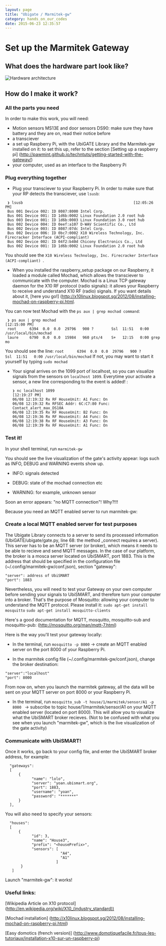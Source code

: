 ```yaml
---
layout: page
title: "Ubigate / Marmitek-gw"
category: hands_on_our_codes
date: 2015-06-23 12:35:57
---
```


# Set up the Marmitek Gateway

## What does the hardware part look like?

![Hardware architecture](https://github.com/pawmint/techntuts/blob/gh-pages/images/hardware.png?raw=true)

## How do I make it work?


### All the parts you need


In order to make this work, you will need:

* Motion sensors MS13E and door sensors DS90: make sure they have battery and they are on, read their notice before
* a transciever
* a set up Raspberry Pi, with the UbiGATE Library and the Marmitek-gw installed on it: to set this up, refer to the section [Setting up a raspberry pi] (http://pawmint.github.io/techntuts/getting-started-with-the-gateway/)
* your computer, used as an interface to the Raspberry Pi 


### Plug everything together


* Plug your transciever to your Raspberry Pi. In order to make sure that your RP detects the transciever, use ```lsusb```:

```
 ❯ lsusb                                                  [12:05:26 PM] 
 Bus 001 Device 002: ID 8087:8000 Intel Corp. 
 Bus 001 Device 001: ID 1d6b:0002 Linux Foundation 2.0 root hub 
 Bus 003 Device 001: ID 1d6b:0003 Linux Foundation 3.0 root hub 
 Bus 002 Device 004: ID 0eef:a107 D-WAV Scientific Co., Ltd 
 Bus 002 Device 003: ID 8087:07dc Intel Corp. 
 Bus 002 Device 006: ID 0bc7:0002 X10 Wireless Technology, Inc. Firecracker Interface (ACPI-compliant) 
 Bus 002 Device 002: ID 04f2:b40d Chicony Electronics Co., Ltd 
 Bus 002 Device 001: ID 1d6b:0002 Linux Foundation 2.0 root hub 
 ```

You should see the ```X10 Wireless Technology, Inc. Firecracker Interface (ACPI-compliant) ```.



* When you installed the raspberry_setup package on our Raspberry, it loaded a module called Mochad, which allows the transciever to communicate with the computer. Mochad is a Linux TCP gateway daemon for the X10 RF protocol (radio signals): it allows your Raspberry to receive and understand X10 RF (radio) signals. If you want details about it, [here you go!] (http://x10linux.blogspot.sg/2012/08/installing-mochad-on-raspberry-pi.html.

 You can now test Mochad with the ``` ps aux | grep mochad command ```:

 ```
  ❯ ps aux | grep mochad                                                                                                           [12:15:00 PM] 
  root      6394  0.0  0.0  29796   900 ?        Ssl  11:51   0:00 /usr/local/bin/mochad 
  laure     6790  0.0  0.0  15984   960 pts/4    S+   12:15   0:00 grep mo
  ```

  You should see the line:
  ``` root      6394  0.0  0.0  29796   900 ?        Ssl  11:51   0:00 /usr/local/bin/mochad ```
  If not, you may want to start it yourself by typing ```sudo mochad```


* Your signal arrives on the 1099 port of localhost, so you can visualize signals from the sensors on ```localhost 1099```. Everytime your activate a sensor, a new line corresponding to the event is added! :

  ```
  ❯ nc localhost 1099                                                                                                              [12:19:27 PM] 
  06/08 12:19:32 Rx RF HouseUnit: A1 Func: On 
  06/08 12:19:32 Rx RFSEC Addr: 6C:C7:80 Func: Contact_alert_max_DS10A 
  06/08 12:19:35 Rx RF HouseUnit: B2 Func: On 
  06/08 12:19:36 Rx RF HouseUnit: A4 Func: On 
  06/08 12:19:38 Rx RF HouseUnit: A3 Func: On 
  06/08 12:19:39 Rx RF HouseUnit: A1 Func: On 
  ```
  

### Test it!

In your shell terminal, run 
  ```marmitek-gw```

You should see the live visualization of the gate's activity appear: logs such as INFO, DEBUG and WARNING events show up.

* INFO: signals detected

* DEBUG: state of the mochad connection etc

* WARNING: for example, unknown sensor


Soon an error appears: "no MQTT connection"! 
Why?!!!

Because you need an MQTT enabled server to run marmitek-gw:


### Create a local MQTT enabled server for test purposes
  
The Ubigate Library connects to a server to send its processed information (UbiGATE/ubigate/gate.py, line 68: the method _connect requires a server). This server has to be an MQTT server (or broker), which means it needs to be able to recieve and send MQTT messages. In the case of our platform, the broker is a mosca server located on UbiSMART, port 1883. This is the address that should be specified in the configuration file (~/.config/marmitek-gw/conf.json), section "gateway":

```
"server": address of UbiSMART
"port": 1883
```

Nevertheless, you will need to test your Gateway on your own computer before sending your signals to UbiSMART, and therefore turn your computer into a broker. That's the purpose of Mosquitto: allowing your computer to understand the MQTT protocol. Please install it:
```sudo apt-get install mosquitto```
```sudo apt-get install mosquitto-clients```

Here's a good documentation for MQTT, mosquitto, mosquitto-sub and mosquitto-pub: (http://mosquitto.org/man/mqtt-7.html)

Here is the way you'll test your gateway locally:

* In the terminal, run ```mosquitto -p 8000``` →  create an MQTT enabled server on the port 8000 of your Raspberry Pi.

* In the marmitek config file (~/.config/marmitek-gw/conf.json), change the broker destination:
```
"server":"localhost" 
"port": 8000
```
From now on, when you launch the marmitek gateway, all the data will be sent on your MQTT server on port 8000 or your Raspberry Pi.

* In the terminal, run ```mosquitto_sub -t house/1/marmitek/sensor/A1 -p 8000 ``` →  subscribe to topic house/1/marmitek/sensor/A1 on your MQTT enabled server (located on port 8000). This will allow you to visualize what the UbiSMART broker recieves.
(Not to be confused with what you see when you launch "marmitek-gw", which is the live visualization of the gate activity)


### Communicate with UbiSMART!

Once it works, go back to your config file, and enter the UbiSMART broker address, for example:

```
  "gateways": 
  [
      {
            "name": "lolo",
            "server": "yoan.ubismart.org",
            "port": 1883,
            "username": "yoan",
            "password": "*******"
      } 
  ],
```

You will also need to specify your sensors:

```
  "houses": 
  [
      {
            "id": 3,
            "name": "House3",
            "prefix": "<housePrefix>",
            "sensors": [
                         "A4",
                         "A1"
                       ]
       }
   ]
```  

Launch "marmitek-gw": it works!


### Useful links:

  [Wikipedia Article on X10 protocol] (http://en.wikipedia.org/wiki/X10_(industry_standard))

  [Mochad installation] (http://x10linux.blogspot.sg/2012/08/installing-mochad-on-raspberry-pi.html)

  [Easy domotics (french version)] (http://www.domotiquefacile.fr/tous-les-tutoriaux/installation-x10-sur-un-raspberry-pi)


